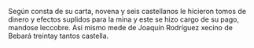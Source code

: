 Según consta de su carta, novena y seis castellanos le hicieron tomos de dinero y efectos suplidos para la mina y este se hizo cargo de su pago, mandose leccobre. Así mismo mede de Joaquín Rodríguez xecino de Bebará treintay tantos castella.